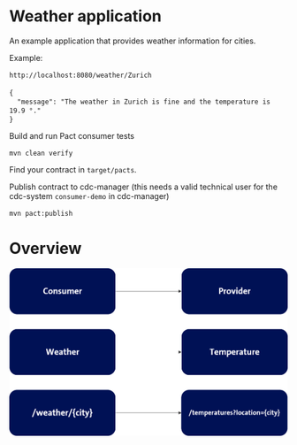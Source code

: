 # Weather application

An example application that provides weather information for cities.

Example:
```
http://localhost:8080/weather/Zurich

{
  "message": "The weather in Zurich is fine and the temperature is 19.9 °."
}

```

Build and run Pact consumer tests
```
mvn clean verify
```
Find your contract in `target/pacts`.

Publish contract to cdc-manager (this needs a valid technical user
for the cdc-system `consumer-demo` in cdc-manager)
```
mvn pact:publish
```

# Overview

![](../CDCExample.png)